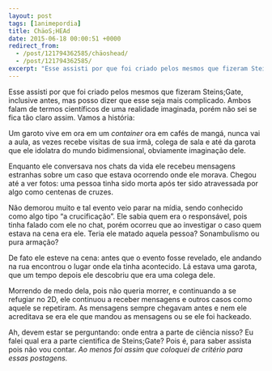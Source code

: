 ```yaml
---
layout: post
tags: [1animepordia]
title: ChäoS;HEAd
date: 2015-06-18 00:00:51 +0000
redirect_from:
  - /post/121794362585/chäoshead/
  - /post/121794362585/
excerpt: "Esse assisti por que foi criado pelos mesmos que fizeram Steins;Gate, inclusive antes, mas posso dizer que esse seja mais complicado. Ambos falam de termos científicos de uma realidade imaginada, porém não sei se fica tão claro assim. Vamos a história:"
---
```


Esse assisti por que foi criado pelos mesmos que fizeram Steins;Gate,
inclusive antes, mas posso dizer que esse seja mais complicado. Ambos
falam de termos científicos de uma realidade imaginada, porém não sei se
fica tão claro assim. Vamos a história:

Um garoto vive em ora em um *container* ora em cafés de mangá, nunca vai
a aula, as vezes recebe visitas de sua irmã, colega de sala e até da
garota que ele idolatra do mundo bidimensional, obviamente imaginação
dele.

Enquanto ele conversava nos chats da vida ele recebeu mensagens
estranhas sobre um caso que estava ocorrendo onde ele morava. Chegou até
a ver fotos: uma pessoa tinha sido morta após ter sido atravessada por
algo como centenas de cruzes.

Não demorou muito e tal evento veio parar na mídia, sendo conhecido como
algo tipo “a crucificação”. Ele sabia quem era o responsável, pois tinha
falado com ele no chat, porém ocorreu que ao investigar o caso quem
estava na cena era ele. Teria ele matado aquela pessoa? Sonambulismo ou
pura armação?

De fato ele esteve na cena: antes que o evento fosse revelado, ele
andando na rua encontrou o lugar onde ela tinha acontecido. Lá estava
uma garota, que um tempo depois ele descobriu que era uma colega dele.

Morrendo de medo dela, pois não queria morrer, e continuando a se
refugiar no 2D, ele continuou a receber mensagens e outros casos como
aquele se repetiram. As mensagens sempre chegavam antes e nem ele
acreditava se era ele que mandou as mensagens ou se ele foi hackeado.

Ah, devem estar se perguntando: onde entra a parte de ciência nisso? Eu
falei qual era a parte cientifica de Steins;Gate? Pois é, para saber
assista pois não vou contar. *Ao menos foi assim que coloquei de
critério para essas postagens.*


